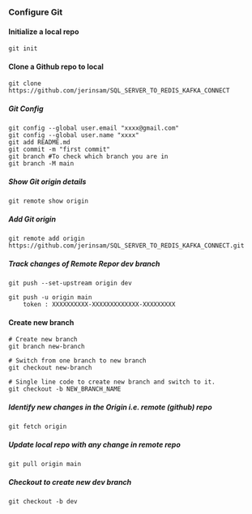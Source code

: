### Configure Git

#### Initialize a local repo
	git init

#### Clone a Github repo to local
	git clone https://github.com/jerinsam/SQL_SERVER_TO_REDIS_KAFKA_CONNECT

##### Git Config
	git config --global user.email "xxxx@gmail.com"
	git config --global user.name "xxxx"
	git add README.md
	git commit -m "first commit"
	git branch #To check which branch you are in
	git branch -M main

##### Show Git origin details 
	git remote show origin

##### Add Git origin 
	git remote add origin https://github.com/jerinsam/SQL_SERVER_TO_REDIS_KAFKA_CONNECT.git

##### Track changes of Remote Repor dev branch 
	git push --set-upstream origin dev

	git push -u origin main
		token : XXXXXXXXXX-XXXXXXXXXXXXX-XXXXXXXXX

#### Create new branch 
	# Create new branch
	git branch new-branch
	
	# Switch from one branch to new branch
	git checkout new-branch
	
	# Single line code to create new branch and switch to it.
	git checkout -b NEW_BRANCH_NAME

##### Identify new changes in the Origin i.e. remote (github) repo
	git fetch origin
	
##### Update local repo with any change in remote repo
	git pull origin main

##### Checkout to create new dev branch 
	git checkout -b dev
